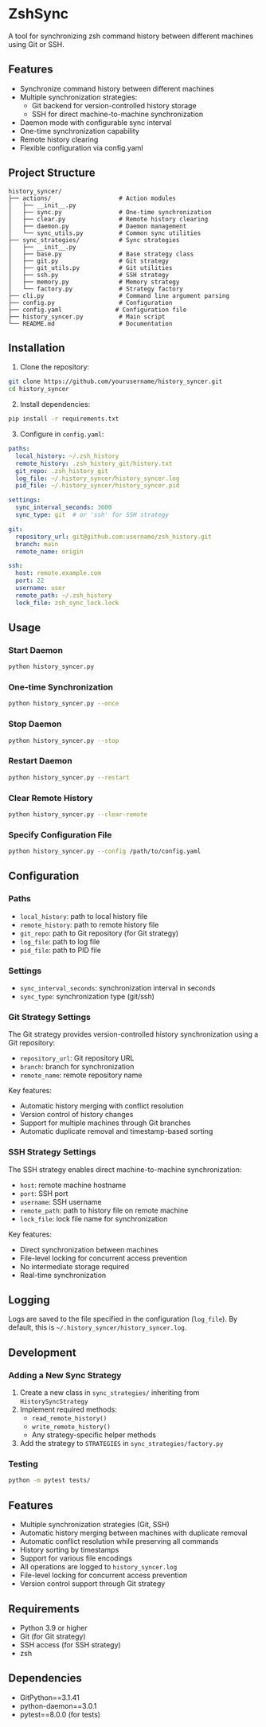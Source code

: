 # ZshSync

A tool for synchronizing zsh command history between different machines using Git or SSH.

## Features

- Synchronize command history between different machines
- Multiple synchronization strategies:
  - Git backend for version-controlled history storage
  - SSH for direct machine-to-machine synchronization
- Daemon mode with configurable sync interval
- One-time synchronization capability
- Remote history clearing
- Flexible configuration via config.yaml

## Project Structure

```
history_syncer/
├── actions/                   # Action modules
│   ├── __init__.py            
│   ├── sync.py                # One-time synchronization
│   ├── clear.py               # Remote history clearing
│   ├── daemon.py              # Daemon management
│   └── sync_utils.py          # Common sync utilities
├── sync_strategies/           # Sync strategies
│   ├── __init__.py
│   ├── base.py                # Base strategy class
│   ├── git.py                 # Git strategy
│   ├── git_utils.py           # Git utilities
│   ├── ssh.py                 # SSH strategy
│   ├── memory.py              # Memory strategy
│   └── factory.py             # Strategy factory
├── cli.py                     # Command line argument parsing
├── config.py                  # Configuration
├── config.yaml               # Configuration file
├── history_syncer.py          # Main script
└── README.md                  # Documentation
```

## Installation

1. Clone the repository:
```bash
git clone https://github.com/yourusername/history_syncer.git
cd history_syncer
```

2. Install dependencies:
```bash
pip install -r requirements.txt
```

3. Configure in `config.yaml`:
```yaml
paths:
  local_history: ~/.zsh_history
  remote_history: .zsh_history_git/history.txt
  git_repo: .zsh_history_git
  log_file: ~/.history_syncer/history_syncer.log
  pid_file: ~/.history_syncer/history_syncer.pid

settings:
  sync_interval_seconds: 3600
  sync_type: git  # or 'ssh' for SSH strategy

git:
  repository_url: git@github.com:username/zsh_history.git
  branch: main
  remote_name: origin

ssh:
  host: remote.example.com
  port: 22
  username: user
  remote_path: ~/.zsh_history
  lock_file: zsh_sync_lock.lock
```

## Usage

### Start Daemon

```bash
python history_syncer.py
```

### One-time Synchronization

```bash
python history_syncer.py --once
```

### Stop Daemon

```bash
python history_syncer.py --stop
```

### Restart Daemon

```bash
python history_syncer.py --restart
```

### Clear Remote History

```bash
python history_syncer.py --clear-remote
```

### Specify Configuration File

```bash
python history_syncer.py --config /path/to/config.yaml
```

## Configuration

### Paths

- `local_history`: path to local history file
- `remote_history`: path to remote history file
- `git_repo`: path to Git repository (for Git strategy)
- `log_file`: path to log file
- `pid_file`: path to PID file

### Settings

- `sync_interval_seconds`: synchronization interval in seconds
- `sync_type`: synchronization type (git/ssh)

### Git Strategy Settings

The Git strategy provides version-controlled history synchronization using a Git repository:

- `repository_url`: Git repository URL
- `branch`: branch for synchronization
- `remote_name`: remote repository name

Key features:
- Automatic history merging with conflict resolution
- Version control of history changes
- Support for multiple machines through Git branches
- Automatic duplicate removal and timestamp-based sorting

### SSH Strategy Settings

The SSH strategy enables direct machine-to-machine synchronization:

- `host`: remote machine hostname
- `port`: SSH port
- `username`: SSH username
- `remote_path`: path to history file on remote machine
- `lock_file`: lock file name for synchronization

Key features:
- Direct synchronization between machines
- File-level locking for concurrent access prevention
- No intermediate storage required
- Real-time synchronization

## Logging

Logs are saved to the file specified in the configuration (`log_file`). By default, this is `~/.history_syncer/history_syncer.log`.

## Development

### Adding a New Sync Strategy

1. Create a new class in `sync_strategies/` inheriting from `HistorySyncStrategy`
2. Implement required methods:
   - `read_remote_history()`
   - `write_remote_history()`
   - Any strategy-specific helper methods
3. Add the strategy to `STRATEGIES` in `sync_strategies/factory.py`

### Testing

```bash
python -m pytest tests/
```

## Features

- Multiple synchronization strategies (Git, SSH)
- Automatic history merging between machines with duplicate removal
- Automatic conflict resolution while preserving all commands
- History sorting by timestamps
- Support for various file encodings
- All operations are logged to `history_syncer.log`
- File-level locking for concurrent access prevention
- Version control support through Git strategy

## Requirements

- Python 3.9 or higher
- Git (for Git strategy)
- SSH access (for SSH strategy)
- zsh

## Dependencies

- GitPython==3.1.41
- python-daemon==3.0.1
- pytest==8.0.0 (for tests)
